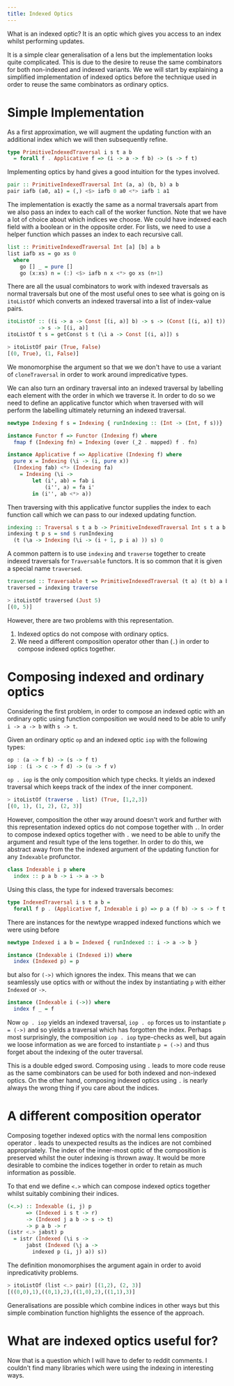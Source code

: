 ```yaml
---
title: Indexed Optics
---
```


What is an indexed optic? It is an optic which gives you access to an index
whilst performing updates.

It is a simple clear generalisation of a lens but
the implementation looks quite complicated. This is due to the
desire to reuse the same combinators for both non-indexed and indexed variants.
We we will start by explaining a simplified implementation of indexed optics
before the technique used in order to reuse the same combinators
as ordinary optics.

<!--more-->

# Simple Implementation

As a first approximation, we will augment the updating function with an
additional index which we will then subsequently refine.

```haskell
type PrimitiveIndexedTraversal i s t a b
  = forall f . Applicative f => (i -> a -> f b) -> (s -> f t)
```

Implementing optics by hand gives a good intuition for the types involved.

```haskell
pair :: PrimitiveIndexedTraversal Int (a, a) (b, b) a b
pair iafb (a0, a1) = (,) <$> iafb 0 a0 <*> iafb 1 a1
```

The implementation
is exactly the same as a normal traversals apart from we also pass an index
to each call of the worker function.
Note that we have a lot of choice about which indices we choose. We could have
indexed each field with a boolean or in the opposite order.
For lists, we need to use a helper
function which passes an index to each recursive call.

```haskell
list :: PrimitiveIndexedTraversal Int [a] [b] a b
list iafb xs = go xs 0
  where
    go [] _ = pure []
    go (x:xs) n = (:) <$> iafb n x <*> go xs (n+1)
```

There are all the usual combinators to work with indexed traversals as normal
traversals but one of the most useful ones to see what is going on is `itoListOf`
which converts an indexed traversal into a list of index-value pairs.

```haskell
itoListOf :: ((i -> a -> Const [(i, a)] b) -> s -> (Const [(i, a)] t))
          -> s -> [(i, a)]
itoListOf t s = getConst $ t (\i a -> Const [(i, a)]) s

> itoListOf pair (True, False)
[(0, True), (1, False)]
```

We monomorphise the argument so that we we don't have to use a variant
of `cloneTraversal` in order to work around impredicative types.

We can also turn an ordinary traversal into an indexed traversal by labelling
each element with the order in which we traverse it. In order to do so
we need to define an applicative functor which when traversed with will
perform the labelling ultimately returning an indexed traversal.

```haskell
newtype Indexing f s = Indexing { runIndexing :: (Int -> (Int, f s))}

instance Functor f => Functor (Indexing f) where
  fmap f (Indexing fn) = Indexing (over (_2 . mapped) f . fn)

instance Applicative f => Applicative (Indexing f) where
  pure x = Indexing (\i -> (i, pure x))
  (Indexing fab) <*> (Indexing fa)
    = Indexing (\i ->
        let (i', ab) = fab i
            (i'', a) = fa i'
        in (i'', ab <*> a))
```

Then traversing with this applicative functor supplies the index to each
function call which we can pass to our indexed updating function.

```haskell
indexing :: Traversal s t a b -> PrimitiveIndexedTraversal Int s t a b
indexing t p s = snd $ runIndexing
  (t (\a -> Indexing (\i -> (i + 1, p i a) )) s) 0
```

A common pattern is to use `indexing` and `traverse` together to create indexed
traversals for `Traversable` functors. It is so common that it is given a special
name `traversed`.

```haskell
traversed :: Traversable t => PrimitiveIndexedTraversal (t a) (t b) a b
traversed = indexing traverse

> itoListOf traversed (Just 5)
[(0, 5)]
```

However, there are two problems with this representation.

1. Indexed optics do not compose with ordinary optics.
2. We need a different composition operator other than (`.`) in order to compose indexed optics together.

# Composing indexed and ordinary optics

Considering the first problem, in order to compose an indexed optic with an ordinary
optic using function composition we would need to be able to unify `i -> a -> b` with `s -> t`.

Given an ordinary optic `op` and an indexed optic `iop` with the following types:

```haskell
op : (a -> f b) -> (s -> f t)
iop : (i -> c -> f d) -> (u -> f v)
```

`op . iop` is the only composition which type checks. It yields an indexed
traversal which keeps track of the index of the inner component.


```haskell
> itoListOf (traverse . list) (True, [1,2,3])
[(0, 1), (1, 2), (2, 3)]
```

However, composition the other way around doesn't work and further with this
representation indexed optics do not compose together with `.`. In order
to compose indexed optics together with `.` we need to be able to unify the argument
and result type of the lens together. In order to do this, we abstract away from the the indexed
argument of the updating function for any `Indexable` profunctor.

```haskell
class Indexable i p where
  index :: p a b -> i -> a -> b
```

Using this class, the type for indexed traversals becomes:

```haskell
type IndexedTraversal i s t a b =
  forall f p . (Applicative f, Indexable i p) => p a (f b) -> s -> f t
```

There are instances for the newtype wrapped indexed functions which we were
using before

```haskell
newtype Indexed i a b = Indexed { runIndexed :: i -> a -> b }

instance (Indexable i (Indexed i)) where
  index (Indexed p) = p
```

but also for `(->)` which ignores the index. This means that we can seamlessly use
optics with or without the index by instantiating `p` with either `Indexed` or `->`.

```haskell
instance (Indexable i (->)) where
  index f _ = f
```

Now `op . iop` yields an indexed traversal, `iop . op` forces us to instantiate
`p = (->)` and so yields a traversal which has forgotten the index.
Perhaps most surprisingly, the composition `iop . iop` type-checks as well, but
again we loose information as we are forced to instantiate `p = (->)` and thus forget about the
indexing of the outer traversal.

This is a double edged sword. Composing using `.` leads to more
code reuse as the same combinators can be used for both indexed and non-indexed
optics. On the other hand, composing indexed optics using `.` is nearly always the
wrong thing if you care about the indices.

# A different composition operator

Composing together indexed optics with the normal lens composition operator
`.` leads to unexpected results as the indices are not combined appropriately.
The index of the inner-most optic of the composition is preserved whilst the
outer indexing is thrown away. It would be more desirable to combine the indices
together in order to retain as much information as possible.

To that end we define `<.>` which can compose indexed optics together whilst
suitably combining their indices.

```haskell
(<.>) :: Indexable (i, j) p
      => (Indexed i s t -> r)
      -> (Indexed j a b -> s -> t)
      -> p a b -> r
(istr <.> jabst) p
  = istr (Indexed (\i s ->
      jabst (Indexed (\j a ->
        indexed p (i, j) a)) s))
```

The definition monomorphises the argument again in order to avoid inpredicativity
problems.

```haskell
> itoListOf (list <.> pair) [(1,2), (2, 3)]
[((0,0),1),((0,1),2),((1,0),2),((1,1),3)]
```

Generalisations are possible which combine indices in other ways but this
simple combination function highlights the essence of the approach.


# What are indexed optics useful for?

Now that is a question which I will have to defer to reddit comments. I couldn't
find many libraries which were using the indexing in interesting ways.


